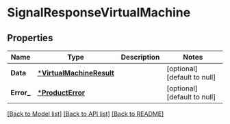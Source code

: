 # SignalResponseVirtualMachine

## Properties
Name | Type | Description | Notes
------------ | ------------- | ------------- | -------------
**Data** | [***VirtualMachineResult**](VirtualMachineResult.md) |  | [optional] [default to null]
**Error_** | [***ProductError**](ProductError.md) |  | [optional] [default to null]

[[Back to Model list]](../README.md#documentation-for-models) [[Back to API list]](../README.md#documentation-for-api-endpoints) [[Back to README]](../README.md)

